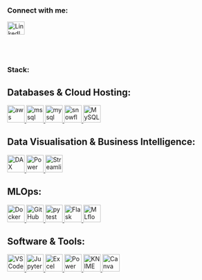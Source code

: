 <h3 align="left">Connect with me:</h3>
<p align="left">
  <!-- LinkedIn -->
  <a href="https://www.linkedin.com/in/celineboutinon/" target="_blank">
    <img align="center" src="https://cdn.jsdelivr.net/gh/devicons/devicon/icons/linkedin/linkedin-original.svg" alt="LinkedIn" height="30" width="40">
  </a>
</p>

<br><br>
<h3 align="left">Stack:</h3>

<!-- Databases & Cloud Hosting -->
<h2 align="left">Databases & Cloud Hosting:</h2>
<p align="left">

  <!-- AWS -->
  <a href="https://aws.amazon.com" target="_blank" rel="noreferrer">
    <img src="https://cdn.jsdelivr.net/gh/devicons/devicon/icons/amazonwebservices/amazonwebservices-original-wordmark.svg" alt="aws" width="40" height="40">
  </a>

  <!-- Microsoft SQL Server -->
  <a href="https://www.microsoft.com/en-us/sql-server" target="_blank" rel="noreferrer">
    <img src="https://upload.wikimedia.org/wikipedia/commons/8/87/Sql_data_base_with_logo.png" alt="mssql" width="40" height="40">
  </a>

  <!-- MySQL -->
  <a href="https://www.mysql.com/" target="_blank" rel="noreferrer">
    <img src="https://cdn.jsdelivr.net/gh/devicons/devicon/icons/mysql/mysql-original-wordmark.svg" alt="mysql" width="40" height="40">
  </a>

  <!-- Snowflake -->
  <a href="https://www.snowflake.com/" target="_blank" rel="noreferrer">
    <img src="https://www.vectorlogo.zone/logos/snowflake/snowflake-icon.svg" alt="snowflake" width="40" height="40">
  </a>

  <!-- MySQL Workbench -->
  <a href="https://www.mysql.com/products/workbench/" target="_blank" rel="noreferrer">
    <img src="https://upload.wikimedia.org/wikipedia/commons/8/88/MySQL_Workbench_Logo.svg" alt="MySQL Workbench" width="40" height="40">
  </a>
</p>

<!-- Data Visualisation & Business Intelligence -->
<h2 align="left">Data Visualisation & Business Intelligence:</h2>
<p align="left">

  <!-- DAX Studio -->
  <a href="https://daxstudio.org" target="_blank" rel="noreferrer">
    <img src="https://upload.wikimedia.org/wikipedia/commons/4/4b/DAX_logo.svg" alt="DAX Studio" width="40" height="40">
  </a>

  <!-- Power BI -->
  <a href="https://powerbi.microsoft.com/" target="_blank" rel="noreferrer">
    <img src="https://upload.wikimedia.org/wikipedia/commons/c/cf/Microsoft_Power_BI_Logo.svg" alt="Power BI" width="40" height="40">
  </a>

  <!-- Streamlit -->
  <a href="https://streamlit.io" target="_blank" rel="noreferrer">
    <img src="https://streamlit.io/images/brand/streamlit-logo-secondary-colormark-darktext.svg" alt="Streamlit" width="40" height="40">
  </a>
</p>

<!-- MLOps -->
<h2 align="left">MLOps:</h2>
<p align="left">

  <!-- Docker -->
  <a href="https://www.docker.com/" target="_blank" rel="noreferrer">
    <img src="https://cdn.jsdelivr.net/gh/devicons/devicon/icons/docker/docker-original.svg" alt="Docker" width="40" height="40">
  </a>

  <!-- GitHub Actions -->
  <a href="https://github.com/features/actions" target="_blank" rel="noreferrer">
    <img src="https://raw.githubusercontent.com/simple-icons/simple-icons/develop/icons/githubactions.svg" alt="GitHub Actions" width="40" height="40">
  </a>

  <!-- Pytest -->
  <a href="https://pytest.org/" target="_blank" rel="noreferrer">
    <img src="https://avatars.githubusercontent.com/u/2960376?s=200&v=4" alt="pytest" width="40" height="40">
  </a>

  <!-- Flask -->
  <a href="https://flask.palletsprojects.com/" target="_blank" rel="noreferrer">
    <img src="https://cdn.jsdelivr.net/gh/devicons/devicon/icons/flask/flask-original.svg" alt="Flask" width="40" height="40">
  </a>

  <!-- MLflow -->
  <a href="https://mlflow.org/" target="_blank" rel="noreferrer">
    <img src="https://mlflow.org/docs/2.3.0/_static/MLflow-logo-final-black.svg" alt="MLflow" width="40" height="40">
  </a>
</p>

<!-- Software & Tools -->
<h2 align="left">Software & Tools:</h2>
<p align="left">

  <!-- Visual Studio Code -->
  <a href="https://code.visualstudio.com/" target="_blank" rel="noreferrer">
    <img src="https://cdn.jsdelivr.net/gh/devicons/devicon/icons/vscode/vscode-original.svg" alt="VS Code" width="40" height="40">
  </a>

  <!-- Jupyter -->
  <a href="https://jupyter.org/" target="_blank" rel="noreferrer">
    <img src="https://cdn.jsdelivr.net/gh/devicons/devicon/icons/jupyter/jupyter-original-wordmark.svg" alt="Jupyter" width="40" height="40">
  </a>

  <!-- Microsoft Excel -->
  <a href="https://www.microsoft.com/en-us/microsoft-365/excel" target="_blank" rel="noreferrer">
    <img src="https://cdn.jsdelivr.net/gh/devicons/devicon/icons/excel/excel-original.svg" alt="Excel" width="40" height="40">
  </a>

  <!-- Power Query -->
  <a href="https://powerquery.microsoft.com/" target="_blank" rel="noreferrer">
    <img src="https://upload.wikimedia.org/wikipedia/commons/0/0b/Power_Query_logo.png" alt="Power Query" width="40" height="40">
  </a>

  <!-- KNIME Analytics -->
  <a href="https://www.knime.com/" target="_blank" rel="noreferrer">
    <img src="https://cdn.worldvectorlogo.com/logos/knime-analytics-platform.svg" alt="KNIME Analytics" width="40" height="40">
  </a>

  <!-- Canva -->
  <a href="https://www.canva.com/" target="_blank" rel="noreferrer">
    <img src="https://upload.wikimedia.org/wikipedia/commons/0/08/Canva_Logo_2021.svg" alt="Canva" width="40" height="40">
  </a>
</p>
